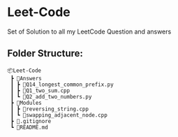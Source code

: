 # Leet-Code
Set of Solution to all my LeetCode Question and answers

## Folder Structure:
```
📦Leet-Code
 ┣ 📂Answers
 ┃ ┣ 📜Q14_longest_common_prefix.py
 ┃ ┣ 📜Q1_two_sum.cpp
 ┃ ┗ 📜Q2_add_two_numbers.py
 ┣ 📂Modules
 ┃ ┣ 📜reversing_string.cpp
 ┃ ┗ 📜swapping_adjacent_node.cpp
 ┣ 📜.gitignore
 ┗ 📜README.md
```
